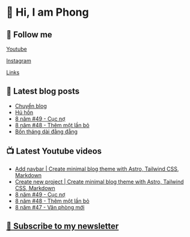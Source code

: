 # 👋 Hi, I am Phong

## 🔗 Follow me

[Youtube](https://www.youtube.com/@phongever "Youtube")

[Instagram](https://www.instagram.com/phongever "Instagram")

[Links](https://beacons.ai/phongever "Link")

## 📝 Latest blog posts

<!-- BLOG-POST-LIST:START -->
- [Chuyển blog](https://phongever.substack.com/p/chuyen-blog)
- [Hú hồn](https://phongever.substack.com/p/hu-hon)
- [8 năm #49 - Cục nợ](https://phongever.substack.com/p/8-nam-49-cuc-no)
- [8 năm #48 - Thêm một lần bỏ](https://phongever.substack.com/p/8-nam-48-them-mot-lan-bo)
- [Bốn tháng dài đằng đẵng](https://phongever.substack.com/p/bon-thang-dai-ang-ang)
<!-- BLOG-POST-LIST:END -->

## 📺 Latest Youtube videos

<!-- YOUTUBE-VIDEO-LIST:START -->

- [Add navbar | Create minimal blog theme with Astro, Tailwind CSS, Markdown](https://www.youtube.com/watch?v=XK07gGkRnyU)
- [Create new project | Create minimal blog theme with Astro, Tailwind CSS, Markdown](https://www.youtube.com/watch?v=HIA3Qo41XJ4)
- [8 năm #49 - Cục nợ](https://www.youtube.com/watch?v=2r-OsUDycTU)
- [8 năm #48 - Thêm một lần bỏ](https://www.youtube.com/watch?v=titsOdBU6qc)
- [8 năm #47 - Văn phòng mới](https://www.youtube.com/watch?v=wE9FDpQnujY)
<!-- YOUTUBE-VIDEO-LIST:END -->

## [💌 Subscribe to my newsletter](https://phongever.substack.com/)
